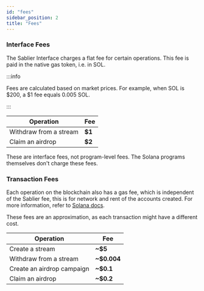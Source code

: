 ```yaml
---
id: "fees"
sidebar_position: 2
title: "Fees"
---
```


### Interface Fees

The Sablier Interface charges a flat fee for certain operations. This fee is paid in the native gas token, i.e. in SOL.

:::info

Fees are calculated based on market prices. For example, when SOL is \$200, a \$1 fee equals 0.005 SOL.

:::

| Operation              | Fee    |
| ---------------------- | ------ |
| Withdraw from a stream | **$1** |
| Claim an airdrop       | **$2** |

These are interface fees, not program-level fees. The Solana programs themselves don't charge these fees.

### Transaction Fees

Each operation on the blockchain also has a gas fee, which is independent of the Sablier fee, this is for network and
rent of the accounts created. For more information, refer to [Solana docs](https://solana.com/docs/core/fees).

These fees are an approximation, as each transaction might have a different cost.

| Operation                  | Fee         |
| -------------------------- | ----------- |
| Create a stream            | **~$5**     |
| Withdraw from a stream     | **~$0.004** |
| Create an airdrop campaign | **~$0.1**   |
| Claim an airdrop           | **~$0.2**   |
